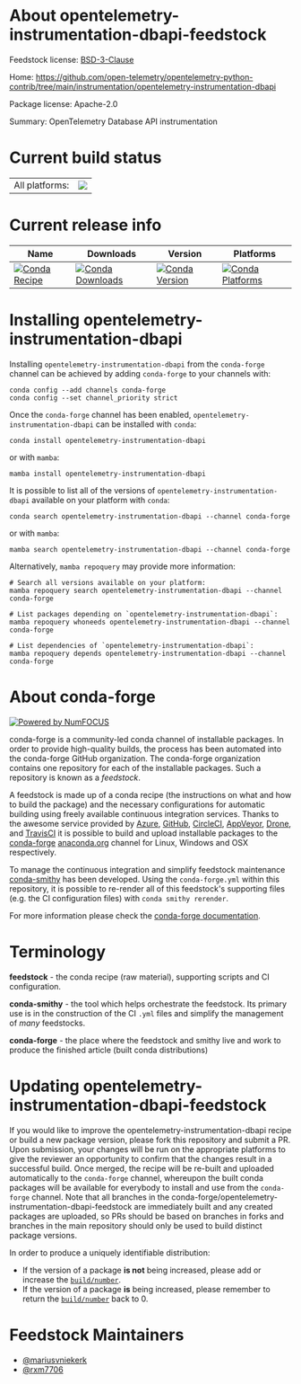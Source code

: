 About opentelemetry-instrumentation-dbapi-feedstock
===================================================

Feedstock license: [BSD-3-Clause](https://github.com/conda-forge/opentelemetry-instrumentation-dbapi-feedstock/blob/main/LICENSE.txt)

Home: https://github.com/open-telemetry/opentelemetry-python-contrib/tree/main/instrumentation/opentelemetry-instrumentation-dbapi

Package license: Apache-2.0

Summary: OpenTelemetry Database API instrumentation

Current build status
====================


<table><tr><td>All platforms:</td>
    <td>
      <a href="https://dev.azure.com/conda-forge/feedstock-builds/_build/latest?definitionId=13856&branchName=main">
        <img src="https://dev.azure.com/conda-forge/feedstock-builds/_apis/build/status/opentelemetry-instrumentation-dbapi-feedstock?branchName=main">
      </a>
    </td>
  </tr>
</table>

Current release info
====================

| Name | Downloads | Version | Platforms |
| --- | --- | --- | --- |
| [![Conda Recipe](https://img.shields.io/badge/recipe-opentelemetry--instrumentation--dbapi-green.svg)](https://anaconda.org/conda-forge/opentelemetry-instrumentation-dbapi) | [![Conda Downloads](https://img.shields.io/conda/dn/conda-forge/opentelemetry-instrumentation-dbapi.svg)](https://anaconda.org/conda-forge/opentelemetry-instrumentation-dbapi) | [![Conda Version](https://img.shields.io/conda/vn/conda-forge/opentelemetry-instrumentation-dbapi.svg)](https://anaconda.org/conda-forge/opentelemetry-instrumentation-dbapi) | [![Conda Platforms](https://img.shields.io/conda/pn/conda-forge/opentelemetry-instrumentation-dbapi.svg)](https://anaconda.org/conda-forge/opentelemetry-instrumentation-dbapi) |

Installing opentelemetry-instrumentation-dbapi
==============================================

Installing `opentelemetry-instrumentation-dbapi` from the `conda-forge` channel can be achieved by adding `conda-forge` to your channels with:

```
conda config --add channels conda-forge
conda config --set channel_priority strict
```

Once the `conda-forge` channel has been enabled, `opentelemetry-instrumentation-dbapi` can be installed with `conda`:

```
conda install opentelemetry-instrumentation-dbapi
```

or with `mamba`:

```
mamba install opentelemetry-instrumentation-dbapi
```

It is possible to list all of the versions of `opentelemetry-instrumentation-dbapi` available on your platform with `conda`:

```
conda search opentelemetry-instrumentation-dbapi --channel conda-forge
```

or with `mamba`:

```
mamba search opentelemetry-instrumentation-dbapi --channel conda-forge
```

Alternatively, `mamba repoquery` may provide more information:

```
# Search all versions available on your platform:
mamba repoquery search opentelemetry-instrumentation-dbapi --channel conda-forge

# List packages depending on `opentelemetry-instrumentation-dbapi`:
mamba repoquery whoneeds opentelemetry-instrumentation-dbapi --channel conda-forge

# List dependencies of `opentelemetry-instrumentation-dbapi`:
mamba repoquery depends opentelemetry-instrumentation-dbapi --channel conda-forge
```


About conda-forge
=================

[![Powered by
NumFOCUS](https://img.shields.io/badge/powered%20by-NumFOCUS-orange.svg?style=flat&colorA=E1523D&colorB=007D8A)](https://numfocus.org)

conda-forge is a community-led conda channel of installable packages.
In order to provide high-quality builds, the process has been automated into the
conda-forge GitHub organization. The conda-forge organization contains one repository
for each of the installable packages. Such a repository is known as a *feedstock*.

A feedstock is made up of a conda recipe (the instructions on what and how to build
the package) and the necessary configurations for automatic building using freely
available continuous integration services. Thanks to the awesome service provided by
[Azure](https://azure.microsoft.com/en-us/services/devops/), [GitHub](https://github.com/),
[CircleCI](https://circleci.com/), [AppVeyor](https://www.appveyor.com/),
[Drone](https://cloud.drone.io/welcome), and [TravisCI](https://travis-ci.com/)
it is possible to build and upload installable packages to the
[conda-forge](https://anaconda.org/conda-forge) [anaconda.org](https://anaconda.org/)
channel for Linux, Windows and OSX respectively.

To manage the continuous integration and simplify feedstock maintenance
[conda-smithy](https://github.com/conda-forge/conda-smithy) has been developed.
Using the ``conda-forge.yml`` within this repository, it is possible to re-render all of
this feedstock's supporting files (e.g. the CI configuration files) with ``conda smithy rerender``.

For more information please check the [conda-forge documentation](https://conda-forge.org/docs/).

Terminology
===========

**feedstock** - the conda recipe (raw material), supporting scripts and CI configuration.

**conda-smithy** - the tool which helps orchestrate the feedstock.
                   Its primary use is in the construction of the CI ``.yml`` files
                   and simplify the management of *many* feedstocks.

**conda-forge** - the place where the feedstock and smithy live and work to
                  produce the finished article (built conda distributions)


Updating opentelemetry-instrumentation-dbapi-feedstock
======================================================

If you would like to improve the opentelemetry-instrumentation-dbapi recipe or build a new
package version, please fork this repository and submit a PR. Upon submission,
your changes will be run on the appropriate platforms to give the reviewer an
opportunity to confirm that the changes result in a successful build. Once
merged, the recipe will be re-built and uploaded automatically to the
`conda-forge` channel, whereupon the built conda packages will be available for
everybody to install and use from the `conda-forge` channel.
Note that all branches in the conda-forge/opentelemetry-instrumentation-dbapi-feedstock are
immediately built and any created packages are uploaded, so PRs should be based
on branches in forks and branches in the main repository should only be used to
build distinct package versions.

In order to produce a uniquely identifiable distribution:
 * If the version of a package **is not** being increased, please add or increase
   the [``build/number``](https://docs.conda.io/projects/conda-build/en/latest/resources/define-metadata.html#build-number-and-string).
 * If the version of a package **is** being increased, please remember to return
   the [``build/number``](https://docs.conda.io/projects/conda-build/en/latest/resources/define-metadata.html#build-number-and-string)
   back to 0.

Feedstock Maintainers
=====================

* [@mariusvniekerk](https://github.com/mariusvniekerk/)
* [@rxm7706](https://github.com/rxm7706/)

